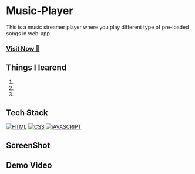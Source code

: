 # Music-Player
This is a music streamer player where you play different type of pre-loaded songs in web-app.

### <a href="https://github.com/singhsduos/Music-Player" target="_blank">**Visit Now 🚀**</a>


## Things I learend
1. 
2. 
3. 


## Tech Stack
[![HTML](https://img.shields.io/badge/HTML5-E34F26?style=for-the-badge&logo=html5&logoColor=white)](https://www.w3schools.com/html/)
[![CSS](https://img.shields.io/badge/CSS3-1572B6?style=for-the-badge&logo=css3&logoColor=white)](https://www.w3schools.com/css/)
[![jAVASCRIPT](https://img.shields.io/badge/JavaScript-323330?style=for-the-badge&logo=javascript&logoColor=F7DF1E)](https://developer.mozilla.org/en-US/docs/Web/JavaScript)

## ScreenShot





## Demo Video










